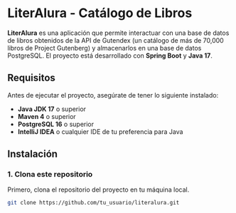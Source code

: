 # LiterAlura - Catálogo de Libros

**LiterAlura** es una aplicación que permite interactuar con una base de datos de libros obtenidos de la API de Gutendex (un catálogo de más de 70,000 libros de Project Gutenberg) y almacenarlos en una base de datos PostgreSQL. El proyecto está desarrollado con **Spring Boot** y **Java 17**.

## Requisitos

Antes de ejecutar el proyecto, asegúrate de tener lo siguiente instalado:

- **Java JDK 17** o superior
- **Maven 4** o superior
- **PostgreSQL 16** o superior
- **IntelliJ IDEA** o cualquier IDE de tu preferencia para Java

## Instalación

### 1. Clona este repositorio

Primero, clona el repositorio del proyecto en tu máquina local.

```bash
git clone https://github.com/tu_usuario/literalura.git
